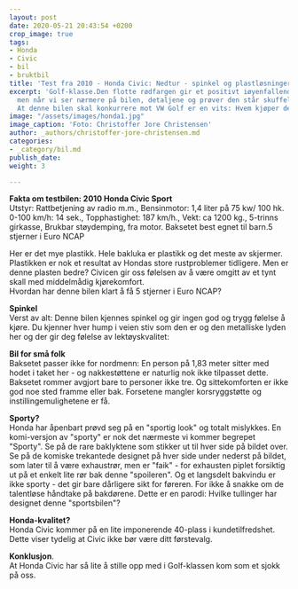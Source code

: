 ```yaml
---
layout: post
date: 2020-05-21 20:43:54 +0200
crop_image: true
tags:
- Honda
- Civic
- bil
- bruktbil
title: 'Test fra 2010 - Honda Civic: Nedtur - spinkel og plastløsninger'
excerpt: 'Golf-klasse.Den flotte rødfargen gir et positivt iøyenfallende førsteinntrykk,
  men når vi ser nærmere på bilen, detaljene og prøver den står skuffelsene i kø.
  At denne bilen skal konkurrere mot VW Golf er en vits: Hvem kjøper dette røklet?'
image: "/assets/images/honda1.jpg"
image_caption: 'Foto: Christoffer Jore Christensen'
author: _authors/christoffer-jore-christensen.md
categories:
- _category/bil.md
publish_date: 
weight: 3

---
```

**Fakta om testbilen: 2010 Honda Civic Sport**  
Utstyr: Rattbetjening av radio m.m., Bensinmotor: 1,4 liter på 75 kw/ 100 hk.  
0-100 km/h: 14 sek., Topphastighet: 187 km/h., Vekt: ca 1200 kg., 5-trinns girkasse, Brukbar støydemping, fra motor. Baksetet best egnet til barn.5 stjerner i Euro NCAP

Her er det mye plastikk. Hele bakluka er plastikk og det meste av skjermer. Plastikken er nok et resultat av Hondas store rustproblemer tidligere. Men er denne plasten bedre? Civicen gir oss følelsen av å være omgitt av et tynt skall med middelmådig kjørekomfort.  
Hvordan har denne bilen klart å få 5 stjerner i Euro NCAP?

**Spinkel**  
Verst av alt: Denne bilen kjennes spinkel og gir ingen god og trygg følelse å kjøre. Du kjenner hver hump i veien stiv som den er og den metalliske lyden her og der gir deg følelse av lektøyskvalitet:

**Bil for små folk**  
Baksetet passer ikke for nordmenn: En person på 1,83 meter sitter med hodet i taket her - og nakkestøttene er naturlig nok ikke tilpasset dette. Baksetet rommer avgjort bare to personer ikke tre. Og sittekomforten er ikke god noe sted framme eller bak. Forsetene mangler korsryggstøtte og instillingemulighetene er få.

**Sporty?**  
Honda har åpenbart prøvd seg på en "sportig look" og totalt mislykkes. En komi-versjon av "sporty" er nok det nærmeste vi kommer begrepet "Sporty". Se på de rare baklyktene som stikker ut til hver side på bildet over. Se på de komiske trekantede designet på hver side under nederst på bildet, som later til å være exhaustrør, men er "faik" - for exhausten piplet forsiktig ut på et enkelt lite rør bak denne "spoileren". Og et langsdelt bakvindu er ikke sporty - det gir bare dårligere sikt for føreren. For ikke å snakke om de talentløse håndtake på bakdørene. Dette er en parodi: Hvilke tullinger har designet denne "sportsbilen"?

**Honda-kvalitet?**  
Honda Civic kommer på en lite imponerende 40-plass i kundetilfredshet. Dette viser tydelig at Civic ikke bør være ditt førstevalg. 

**Konklusjon**.  
 At Honda Civic har så lite å stille opp med i Golf-klassen kom som et sjokk på oss.
